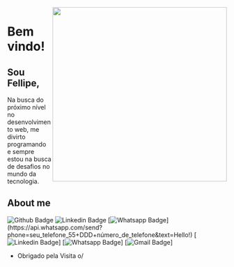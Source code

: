 <img align="right" width="400" height="400" src="https://fellipecarvalho.com/images/undraw/hero.svg">
 
# Bem vindo!
 
## Sou Fellipe,
 
Na busca do próximo nível no desenvolvimento web, me divirto programando e sempre estou na busca de desafios no mundo da tecnologia.
 
## About me 
![Github Badge](https://img.shields.io/badge/-Github-000?style=flat-square&logo=Github&logoColor=white&link=https://github.com/FellipeCarvalho)
![Linkedin Badge](https://img.shields.io/badge/-LinkedIn-blue?style=flat-square&logo=Linkedin&logoColor=white&link=https://www.linkedin.com/in/fellipe-carvalho-6b688190)
[![Whatsapp Badge](https://img.shields.io/badge/-Whatsapp-4CA143?style=flat-square&labelColor=4CA143&logo=whatsapp&logoColor=white&link=https://api.whatsapp.com/send?phone=seu_telefone_55+DDD+número_de_telefone&text=Hello!)](https://api.whatsapp.com/send?phone=seu_telefone_55+DDD+número_de_telefone&text=Hello!)
[![Linkedin Badge](https://www.linkedin.com/in/fellipe-carvalho-6b688190/)]
[![Whatsapp Badge](https://api.whatsapp.com/send?phone=5541998290782&text=Fala%20Fellipe!%20Te%20achei%20pelo%20Github.%20)]
[![Gmail Badge](https://img.shields.io/badge/-Gmail-c14438?style=flat-square&logo=Gmail&logoColor=white&link=mailto:fellipealbert3@gmail.com)]
 
- Obrigado pela Visita o/
